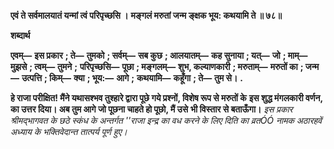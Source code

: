 **एवं ते सर्वमालयातं यन्मां त्वं परिपृच्छसि ।** **मङ्गलं मरुतां जन्म ङ्क्षक भूय: कथयामि ते ॥ ७८॥** 

**शब्दार्थ** 

**एवम्—** **इस प्रकार** **; ते—** **तुमको** **; सर्वम्—** **सब कुछ** **; आलयातम्—** **कह सुनाया** **; यत्—** **जो** **; माम्—** **मुझसे** **; त्वम्—** **तुमने** **;** **परिपृच्छसि—** **पूछा** **; मङ्गलम्—** **शुभ, कल्याणकारी** **; मरुताम्—** **मरुतों का** **; जन्म—** **उत्पत्ति** **; किम्—** **क्या** **; भूय:—** **आगे** **;** **कथयामि—** **कहूँगा** **; ते—** **तुम से।** **.** 

**हे राजा परीक्षित! मैंने यथासश्भव तुश्हारे द्वारा पूछे गये प्रश्नों, विशेष रूप से मरुतों के** **इस शुद्ध मंगलकारी वर्णन, का उत्तर दिया। अब तुम आगे जो पूछना चाहते हो पूछो, मैं उसे** **भी विस्तार से बताऊँगा।** *इस प्रकार श्रीमद्भागवत के छठे स्कंध के अन्तर्गत ''राजा इन्द्र का वध करने के लिए दिति* *का व्रतÓÓ नामक अठारहवें अध्याय के भक्तिवेदान्त तात्पर्य पूर्ण हुए।* 